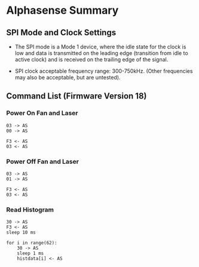 # Alphasense Summary

## SPI Mode and Clock Settings

* The SPI mode is a Mode 1 device, where the idle state for the clock is low
and data is transmitted on the leading edge (transition from idle to active
clock) and is received on the trailing edge of the signal.

* SPI clock acceptable frequency range: 300-750kHz. (Other frequencies may
also be acceptable, but are untested).

## Command List (Firmware Version 18)

### Power On Fan and Laser

```
03 -> AS
00 -> AS

F3 <- AS
03 <- AS
```

### Power Off Fan and Laser

```
03 -> AS
01 -> AS

F3 <- AS
03 <- AS
```

### Read Histogram

```
30 -> AS
F3 <- AS
sleep 10 ms

for i in range(62):
    30 -> AS
    sleep 1 ms
    histdata[i] <- AS
```

